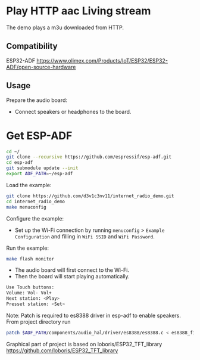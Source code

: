# Play HTTP aac Living stream

The demo plays a m3u downloaded from HTTP. 

## Compatibility

ESP32-ADF
https://www.olimex.com/Products/IoT/ESP32/ESP32-ADF/open-source-hardware

## Usage

Prepare the audio board:

- Connect speakers or headphones to the board.

# Get ESP-ADF
```bash
cd ~/
git clone --recursive https://github.com/espressif/esp-adf.git
cd esp-adf
git submodule update --init
export ADF_PATH=~/esp-adf
```

Load the example:
```bash
git clone https://github.com/d3v1c3nv11/internet_radio_demo.git
cd internet_radio_demo
make menuconfig
```
Configure the example:

- Set up the Wi-Fi connection by running `menuconfig` > `Example Configuration` and filling in `WiFi SSID` and `WiFi Password`.

Run the example:

```bash
make flash monitor
```
- The audio board will first connect to the Wi-Fi.
- Then the board will start playing automatically.
```bash
Use Touch buttons:
Volume: Vol- Vol+
Next station: <Play>
Presset station: <Set>
```

Note: Patch is required to es8388 driver in esp-adf to enable speakers. From project directory run
```bash
patch $ADF_PATH/components/audio_hal/driver/es8388/es8388.c < es8388_fix_speaker_volume.patch 
```
Graphical part of project is based on loboris/ESP32_TFT_library https://github.com/loboris/ESP32_TFT_library

